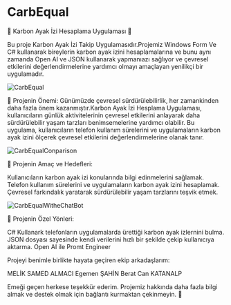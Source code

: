 # CarbEqual
🚀  Karbon Ayak İzi Hesaplama Uygulaması 🚀

Bu proje Karbon Ayak İzi Takip Uygulamasıdır.Projemiz Windows Form Ve C#  kullanarak bireylerin karbon ayak izini hesaplamalarına ve bunu aynı zamanda Open AI ve JSON kullanarak yapmanıazı sağlıyor ve çevresel etkilerini değerlendirmelerine yardımcı olmayı amaçlayan yenilikçi bir uygulamadır.

![CarbEqual](https://github.com/samedalmci/CarbEqual/assets/172913150/4fe5f57d-5095-41ae-a1c6-d6bb7ec497b7)

📌 Projenin Önemi: Günümüzde çevresel sürdürülebilirlik, her zamankinden daha fazla önem kazanmıştır.Karbon Ayak İzi Hesplama Uygulaması, kullanıcıların günlük aktivitelerinin çevresel etkilerini anlayarak daha sürdürülebilir yaşam tarzları benimsemelerine yardımcı olabilir. Bu uygulama, kullanıcıların telefon kullanım sürelerini ve uygulamaların karbon ayak izini ölçerek çevresel etkilerini değerlendirmelerine olanak tanır.

![CarbEqualConparison](https://github.com/samedalmci/CarbEqual/assets/172913150/a1af174b-e287-4e8e-8cbf-6ae0762983aa)

📌 Projenin Amaç ve Hedefleri:

Kullanıcıların karbon ayak izi konularında bilgi edinmelerini sağlamak.
Telefon kullanım sürelerini ve uygulamaların karbon ayak izini hesaplamak.
Çevresel farkındalık yaratarak sürdürülebilir yaşam tarzlarını teşvik etmek.

![CarbEqualWitheChatBot](https://github.com/samedalmci/CarbEqual/assets/172913150/3d210be7-5cde-4f22-ace7-d9b242bb055d)

📌 Projenin Özel Yönleri:

C# Kullanark telefonların uygulamalarda ürettiği karbon ayak izlernini bulma.
JSON dosyası sayesinde kendi verilerini hızlı bir şekilde çekip kullanıcıya aktarma.
Open AI ile Promt Engineer 

Projeyi benimle birlikte hayata geçiren ekip arkadaşlarım:

MELİK SAMED ALMACI
Egemen ŞAHİN
Berat Can KATANALP


Emeği geçen herkese teşekkür ederim. Projemiz hakkında daha fazla bilgi almak ve destek olmak için bağlantı kurmaktan çekinmeyin. 💬

